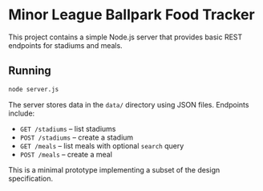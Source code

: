 # Minor League Ballpark Food Tracker

This project contains a simple Node.js server that provides basic REST endpoints for stadiums and meals.

## Running

```bash
node server.js
```

The server stores data in the `data/` directory using JSON files. Endpoints include:

- `GET /stadiums` – list stadiums
- `POST /stadiums` – create a stadium
- `GET /meals` – list meals with optional `search` query
- `POST /meals` – create a meal

This is a minimal prototype implementing a subset of the design specification.

